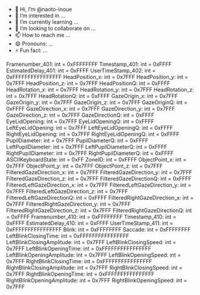 - 👋 Hi, I’m @naoto-inoue
- 👀 I’m interested in ...
- 🌱 I’m currently learning ...
- 💞️ I’m looking to collaborate on ...
- 📫 How to reach me ...
- 😄 Pronouns: ...
- ⚡ Fun fact: ...

<!---
naoto-inoue/naoto-inoue is a ✨ special ✨ repository because its `README.md` (this file) appears on your GitHub profile.
You can click the Preview link to take a look at your changes.
--->

Framenumber_401: int = 0xFFFFFFFF
Timestamp_401: int = 0xFFFF
EstimatedDelay_401: int = 0xFFFF
UserTimeStamp_402: int = 0xFFFFFFFFFFFFFFFF
HeadPosition_x: int = 0x7FFF
HeadPosition_y: int = 0x7FFF
HeadPosition_z: int = 0x7FFF
HeadPositionQ: int = 0xFFFF
HeadRotation_x: int = 0x7FFF
HeadRotation_y: int = 0x7FFF
HeadRotation_z: int = 0x7FFF
HeadRotationQ: int = 0xFFFF
GazeOrigin_x: int = 0x7FFF
GazeOrigin_y: int = 0x7FFF
GazeOrigin_z: int = 0x7FFF
GazeOriginQ: int = 0xFFFF
GazeDirection_x: int = 0x7FFF
GazeDirection_y: int = 0x7FFF
GazeDirection_z: int = 0x7FFF
GazeDirectionQ: int = 0xFFFF
EyeLidOpening: int = 0x7FFF
EyeLidOpeningQ: int = 0xFFFF
LeftEyeLidOpening: int = 0x7FFF
LeftEyeLidOpeningQ: int = 0xFFFF
RightEyeLidOpening: int = 0x7FFF
RightEyeLidOpeningQ: int = 0xFFFF
PupilDiameter: int = 0x7FFF
PupilDiameterQ: int = 0xFFFF
LeftPupilDiameter: int = 0x7FFF
LeftPupilDiameterQ: int = 0xFFFF
RightPupilDiameter: int = 0x7FFF
RightPupilDiameterQ: int = 0xFFFF
ASCIIKeyboardState: int = 0xFF
ZoneID: int = 0xFFFF
ObjectPoint_x: int = 0x7FFF
ObjectPoint_y: int = 0x7FFF
ObjectPoint_z: int = 0x7FFF
FilteredGazeDirection_x: int = 0x7FFF
FilteredGazeDirection_y: int = 0x7FFF
FilteredGazeDirection_z: int = 0x7FFF
FilteredGazeDirectionQ: int = 0xFFFF
FilteredLeftGazeDirection_x: int = 0x7FFF
FilteredLeftGazeDirection_y: int = 0x7FFF
FilteredLeftGazeDirection_z: int = 0x7FFF
FilteredLeftGazeDirectionQ: int = 0xFFFF
FilteredRightGazeDirection_x: int = 0x7FFF
FilteredRightGazeDirection_y: int = 0x7FFF
FilteredRightGazeDirection_z: int = 0x7FFF
FilteredRightGazeDirectionQ: int = 0xFFFF
Framenumber_410: int = 0xFFFFFFFF
Timestamp_410: int = 0xFFFF
EstimatedDelay_410: int = 0xFFFF
UserTimeStamp_411: int = 0xFFFFFFFFFFFFFFFF
Blink: int = 0xFFFFFFFF
Saccade: int = 0xFFFFFFFF
LeftBlinkClosingTime: int = 0xFFFFFFFFFFFFFFFF
LeftBlinkClosingAmplitude: int = 0x7FFF
LeftBlinkClosingSpeed: int = 0x7FFF
LeftBlinkOpeningTime: int = 0xFFFFFFFFFFFFFFFF
LeftBlinkOpeningAmplitude: int = 0x7FFF
LeftBlinkOpeningSpeed: int = 0x7FFF
RightBlinkClosingTime: int = 0xFFFFFFFFFFFFFFFF
RightBlinkClosingAmplitude: int = 0x7FFF
RightBlinkClosingSpeed: int = 0x7FFF
RightBlinkOpeningTime: int = 0xFFFFFFFFFFFFFFFF
RightBlinkOpeningAmplitude: int = 0x7FFF
RightBlinkOpeningSpeed: int = 0x7FFF

